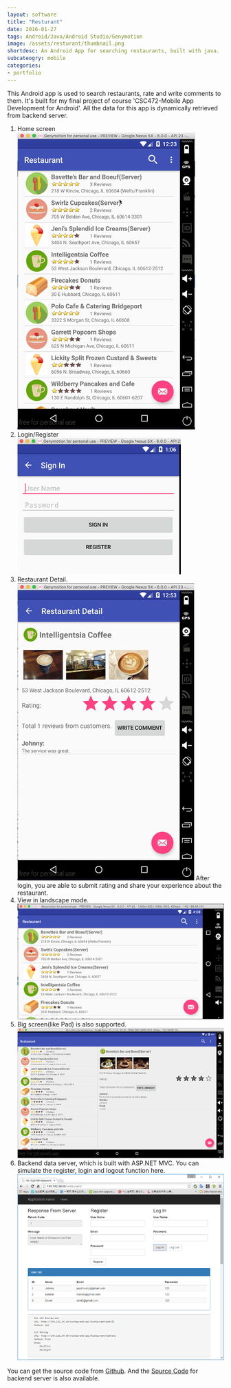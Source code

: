 ```yaml
---
layout: software
title: "Resturant"
date: 2016-01-27
tags: Android/Java/Android Studio/Genymotion
image: /assets/resturant/thumbnail.png
shortdesc: An Android App for searching restaurants, built with java.
subcateogry: mobile
categories:
- portfolio
---
```


This Android app is used to search restaurants, rate and write comments to them. It's built for my final project of course 'CSC472-Mobile App Development for Android'. All the data for this app is dynamically retrieved from backend server.  
1. Home screen  
![index](/assets/resturant/index.png "index")
2. Login/Register  
![signin](/assets/resturant/signin.png "signin")
3. Restaurant Detail.  
![detail](/assets/resturant/detail.png "detail")
After login, you are able to submit rating and share your experience about the restaurant.  
4. View in landscape mode.  
![landscape](/assets/resturant/landscape.png "landscape")
5. Big screen(like Pad) is also supported.  
![pad](/assets/resturant/pad.png "pad")
6. Backend data server, which is built with ASP.NET MVC. You can simulate the register, login and logout function here.  
![backend](/assets/resturant/backend.png "backend")  

You can get the source code from [Github](https://github.com/jojozhuang/Course/tree/master/CSC472/FinalProject/Code "Source Code"). And the [Source Code](https://github.com/jojozhuang/Course/tree/master/CSC472/FinalProject/DataServer "Source Code") for backend server is also available.
